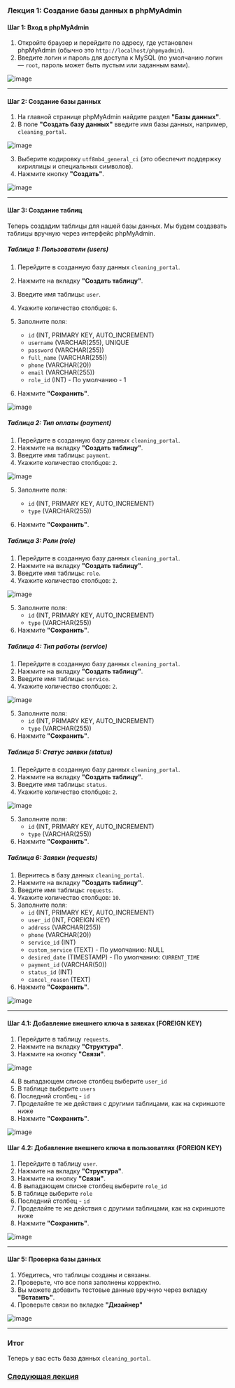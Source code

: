 ### Лекция 1: Создание базы данных в phpMyAdmin

#### Шаг 1: Вход в phpMyAdmin
1. Откройте браузер и перейдите по адресу, где установлен phpMyAdmin (обычно это `http://localhost/phpmyadmin`).
2. Введите логин и пароль для доступа к MySQL (по умолчанию логин — `root`, пароль может быть пустым или заданным вами).

![image](https://github.com/user-attachments/assets/722e7064-266a-4c19-b85a-bbdd0c2849bd)


---

#### Шаг 2: Создание базы данных
1. На главной странице phpMyAdmin найдите раздел **"Базы данных"**.
2. В поле **"Создать базу данных"** введите имя базы данных, например, `cleaning_portal`.

![image](https://github.com/user-attachments/assets/8324891d-1d5f-4a55-8042-4eabdc28e7e4)

3. Выберите кодировку `utf8mb4_general_ci` (это обеспечит поддержку кириллицы и специальных символов).
4. Нажмите кнопку **"Создать"**.

![image](https://github.com/user-attachments/assets/614a60f0-00f0-4ebb-a98e-ad3320918641)


---

#### Шаг 3: Создание таблиц
Теперь создадим таблицы для нашей базы данных. Мы будем создавать таблицы вручную через интерфейс phpMyAdmin.

##### Таблица 1: Пользователи (users)
1. Перейдите в созданную базу данных `cleaning_portal`.
2. Нажмите на вкладку **"Создать таблицу"**.
3. Введите имя таблицы: `user`.
4. Укажите количество столбцов: `6`.



5. Заполните поля:
   - `id` (INT, PRIMARY KEY, AUTO_INCREMENT)
   - `username` (VARCHAR(255), UNIQUE
   - `password` (VARCHAR(255))
   - `full_name` (VARCHAR(255))
   - `phone` (VARCHAR(20))
   - `email` (VARCHAR(255))
   - `role_id` (INT) - По умолчанию - 1
6. Нажмите **"Сохранить"**.


![image](https://github.com/user-attachments/assets/948cdc76-6204-4aa2-a2e6-cc8d626ee106)




##### Таблица 2: Тип оплаты (payment)
1. Перейдите в созданную базу данных `cleaning_portal`.
2. Нажмите на вкладку **"Создать таблицу"**.
3. Введите имя таблицы: `payment`.
4. Укажите количество столбцов: `2`.


![image](https://github.com/user-attachments/assets/e8ad55ba-3687-4fd6-b2c9-fbf3471d5177)



5. Заполните поля:
   - `id` (INT, PRIMARY KEY, AUTO_INCREMENT)
   - `type` (VARCHAR(255))
   
6. Нажмите **"Сохранить"**.

##### Таблица 3: Роли (role)
1. Перейдите в созданную базу данных `cleaning_portal`.
2. Нажмите на вкладку **"Создать таблицу"**.
3. Введите имя таблицы: `role`.
4. Укажите количество столбцов: `2`.


![image](https://github.com/user-attachments/assets/1e6212b5-fe68-42ae-b362-b5cf01129dd5)



5. Заполните поля:
   - `id` (INT, PRIMARY KEY, AUTO_INCREMENT)
   - `type` (VARCHAR(255))
6. Нажмите **"Сохранить"**.

##### Таблица 4: Тип работы (service)
1. Перейдите в созданную базу данных `cleaning_portal`.
2. Нажмите на вкладку **"Создать таблицу"**.
3. Введите имя таблицы: `service`.
4. Укажите количество столбцов: `2`.


![image](https://github.com/user-attachments/assets/eb000125-8f26-42cc-8780-81572d4a2beb)



5. Заполните поля:
   - `id` (INT, PRIMARY KEY, AUTO_INCREMENT)
   - `type` (VARCHAR(255))
6. Нажмите **"Сохранить"**.

##### Таблица 5: Статус заявки (status)
1. Перейдите в созданную базу данных `cleaning_portal`.
2. Нажмите на вкладку **"Создать таблицу"**.
3. Введите имя таблицы: `status`.
4. Укажите количество столбцов: `2`.


![image](https://github.com/user-attachments/assets/d8e43f2a-19a9-4b1d-8e3a-14687b896537)




5. Заполните поля:
   - `id` (INT, PRIMARY KEY, AUTO_INCREMENT)
   - `type` (VARCHAR(255))
6. Нажмите **"Сохранить"**.

##### Таблица 6: Заявки (requests)
1. Вернитесь в базу данных `cleaning_portal`.
2. Нажмите на вкладку **"Создать таблицу"**.
3. Введите имя таблицы: `requests`.
4. Укажите количество столбцов: `10`.
5. Заполните поля:
   - `id` (INT, PRIMARY KEY, AUTO_INCREMENT)
   - `user_id` (INT, FOREIGN KEY)
   - `address` (VARCHAR(255))
   - `phone` (VARCHAR(20))
   - `service_id` (INT)
   - `custom_service` (TEXT) - По умолчанию: NULL
   - `desired_date` (TIMESTAMP) - По умолчанию: `CURRENT_TIME`
   - `payment_id` (VARCHAR(50))
   - `status_id` (INT)
   - `cancel_reason` (TEXT)
6. Нажмите **"Сохранить"**.

![image](https://github.com/user-attachments/assets/fa98087a-d098-4726-91ff-af9bff49079f)




---

#### Шаг 4.1: Добавление внешнего ключа в заявках (FOREIGN KEY)
1. Перейдите в таблицу `requests`.
2. Нажмите на вкладку **"Структура"**.
3. Нажмите на кнопку **"Связи"**.

![image](https://github.com/user-attachments/assets/ed13e6f2-d505-4f0d-8c82-852eeb24e344)

4. В выпадающем списке столбец выберите `user_id`
5. В таблице выберите `users`
6. Последний столбец - `id`
7. Проделайте те же действия с другими таблицами, как на скриншоте ниже
8. Нажмите **"Сохранить"**.

![image](https://github.com/user-attachments/assets/8b6525bb-dcf1-4266-94e5-13f87fc6b6b5)

#### Шаг 4.2: Добавление внешнего ключа в пользоватлях (FOREIGN KEY)
1. Перейдите в таблицу `user`.
2. Нажмите на вкладку **"Структура"**.
3. Нажмите на кнопку **"Связи"**.
4. В выпадающем списке столбец выберите `role_id`
5. В таблице выберите `role`
6. Последний столбец - `id`
7. Проделайте те же действия с другими таблицами, как на скриншоте ниже
8. Нажмите **"Сохранить"**.


![image](https://github.com/user-attachments/assets/b786c8ce-dad4-497d-b067-db39d5696fc3)



---

#### Шаг 5: Проверка базы данных
1. Убедитесь, что таблицы созданы и связаны.
2. Проверьте, что все поля заполнены корректно.
3. Вы можете добавить тестовые данные вручную через вкладку **"Вставить"**.
4. Проверьте связи во вкладке **"Дизайнер"**

![image](https://github.com/user-attachments/assets/4a52b7a0-cb69-4cf4-a391-81ab83f2ec19)


---

### Итог
Теперь у вас есть база данных `cleaning_portal`.

### [Следующая лекция](https://github.com/petrocollege-web/2.-Yii2-install/tree/main)
